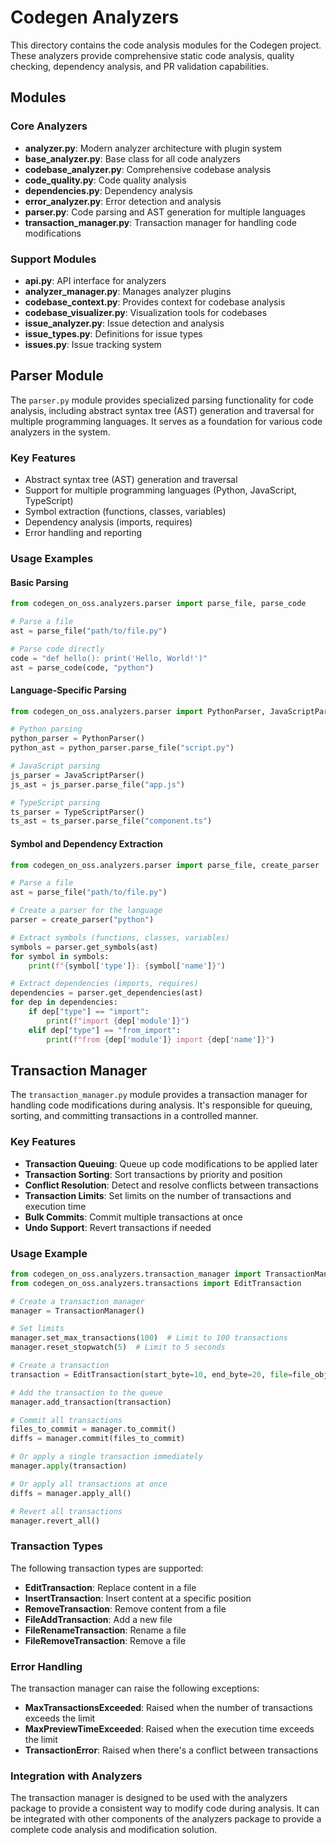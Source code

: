 # Codegen Analyzers

This directory contains the code analysis modules for the Codegen project. These analyzers provide comprehensive static code analysis, quality checking, dependency analysis, and PR validation capabilities.

## Modules

### Core Analyzers

- **analyzer.py**: Modern analyzer architecture with plugin system
- **base_analyzer.py**: Base class for all code analyzers
- **codebase_analyzer.py**: Comprehensive codebase analysis
- **code_quality.py**: Code quality analysis
- **dependencies.py**: Dependency analysis
- **error_analyzer.py**: Error detection and analysis
- **parser.py**: Code parsing and AST generation for multiple languages
- **transaction_manager.py**: Transaction manager for handling code modifications

### Support Modules

- **api.py**: API interface for analyzers
- **analyzer_manager.py**: Manages analyzer plugins
- **codebase_context.py**: Provides context for codebase analysis
- **codebase_visualizer.py**: Visualization tools for codebases
- **issue_analyzer.py**: Issue detection and analysis
- **issue_types.py**: Definitions for issue types
- **issues.py**: Issue tracking system

## Parser Module

The `parser.py` module provides specialized parsing functionality for code analysis, including abstract syntax tree (AST) generation and traversal for multiple programming languages. It serves as a foundation for various code analyzers in the system.

### Key Features

- Abstract syntax tree (AST) generation and traversal
- Support for multiple programming languages (Python, JavaScript, TypeScript)
- Symbol extraction (functions, classes, variables)
- Dependency analysis (imports, requires)
- Error handling and reporting

### Usage Examples

#### Basic Parsing

```python
from codegen_on_oss.analyzers.parser import parse_file, parse_code

# Parse a file
ast = parse_file("path/to/file.py")

# Parse code directly
code = "def hello(): print('Hello, World!')"
ast = parse_code(code, "python")
```

#### Language-Specific Parsing

```python
from codegen_on_oss.analyzers.parser import PythonParser, JavaScriptParser, TypeScriptParser

# Python parsing
python_parser = PythonParser()
python_ast = python_parser.parse_file("script.py")

# JavaScript parsing
js_parser = JavaScriptParser()
js_ast = js_parser.parse_file("app.js")

# TypeScript parsing
ts_parser = TypeScriptParser()
ts_ast = ts_parser.parse_file("component.ts")
```

#### Symbol and Dependency Extraction

```python
from codegen_on_oss.analyzers.parser import parse_file, create_parser

# Parse a file
ast = parse_file("path/to/file.py")

# Create a parser for the language
parser = create_parser("python")

# Extract symbols (functions, classes, variables)
symbols = parser.get_symbols(ast)
for symbol in symbols:
    print(f"{symbol['type']}: {symbol['name']}")

# Extract dependencies (imports, requires)
dependencies = parser.get_dependencies(ast)
for dep in dependencies:
    if dep["type"] == "import":
        print(f"import {dep['module']}")
    elif dep["type"] == "from_import":
        print(f"from {dep['module']} import {dep['name']}")
```

## Transaction Manager

The `transaction_manager.py` module provides a transaction manager for handling code modifications during analysis. It's responsible for queuing, sorting, and committing transactions in a controlled manner.

### Key Features

- **Transaction Queuing**: Queue up code modifications to be applied later
- **Transaction Sorting**: Sort transactions by priority and position
- **Conflict Resolution**: Detect and resolve conflicts between transactions
- **Transaction Limits**: Set limits on the number of transactions and execution time
- **Bulk Commits**: Commit multiple transactions at once
- **Undo Support**: Revert transactions if needed

### Usage Example

```python
from codegen_on_oss.analyzers.transaction_manager import TransactionManager
from codegen_on_oss.analyzers.transactions import EditTransaction

# Create a transaction manager
manager = TransactionManager()

# Set limits
manager.set_max_transactions(100)  # Limit to 100 transactions
manager.reset_stopwatch(5)  # Limit to 5 seconds

# Create a transaction
transaction = EditTransaction(start_byte=10, end_byte=20, file=file_obj, new_content="new code")

# Add the transaction to the queue
manager.add_transaction(transaction)

# Commit all transactions
files_to_commit = manager.to_commit()
diffs = manager.commit(files_to_commit)

# Or apply a single transaction immediately
manager.apply(transaction)

# Or apply all transactions at once
diffs = manager.apply_all()

# Revert all transactions
manager.revert_all()
```

### Transaction Types

The following transaction types are supported:

- **EditTransaction**: Replace content in a file
- **InsertTransaction**: Insert content at a specific position
- **RemoveTransaction**: Remove content from a file
- **FileAddTransaction**: Add a new file
- **FileRenameTransaction**: Rename a file
- **FileRemoveTransaction**: Remove a file

### Error Handling

The transaction manager can raise the following exceptions:

- **MaxTransactionsExceeded**: Raised when the number of transactions exceeds the limit
- **MaxPreviewTimeExceeded**: Raised when the execution time exceeds the limit
- **TransactionError**: Raised when there's a conflict between transactions

### Integration with Analyzers

The transaction manager is designed to be used with the analyzers package to provide a consistent way to modify code during analysis. It can be integrated with other components of the analyzers package to provide a complete code analysis and modification solution.
